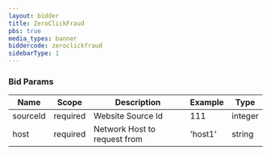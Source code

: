 ```yaml
---
layout: bidder
title: ZeroClickFraud
pbs: true
media_types: banner
biddercode: zeroclickfraud
sidebarType: 1
---
```


### Bid Params


| Name       | Scope    | Description            | Example | Type     |
|------------|----------|------------------------|---------|----------|
| sourceId | required | Website Source Id | 111 | integer |
| host | required | Network Host to request from | 'host1' | string |
